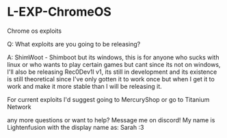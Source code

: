 # L-EXP-ChromeOS
Chrome os exploits


Q: What exploits are you going to be releasing? 

A: ShimWoot - Shimboot but its windows, this is for anyone who sucks with linux or who wants to play certain games but cant since its not on windows, I'll also be releasing Rec0Dev1l v1, its still in development and its existence is still theoretical since I've only gotten it to work once but when I get it to work and make it more stable than I will be releasing it.                                                         


For current exploits I'd suggest going to MercuryShop or go to Titanium Network

any more questions or want to help? Message me on discord! My name is Lightenfusion with the display name as: Sarah :3
